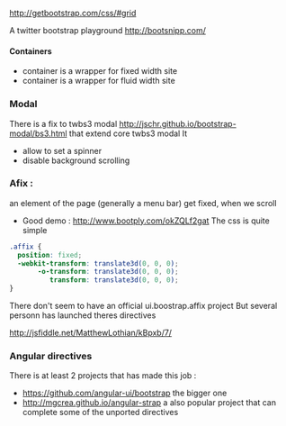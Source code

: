 http://getbootstrap.com/css/#grid

A twitter bootstrap playground 
http://bootsnipp.com/

#### Containers 

* container is a wrapper for fixed width site 
* container is a wrapper for fluid width site

### Modal 

There is a fix to twbs3 modal 
http://jschr.github.io/bootstrap-modal/bs3.html
that extend core twbs3 modal
It 
- allow to set a spinner 
- disable background scrolling

### Afix :    
an element of the page (generally a menu bar) get fixed, when we scroll  

* Good demo : http://www.bootply.com/okZQLf2gat
The css is quite simple 

```` css
.affix {
  position: fixed;
  -webkit-transform: translate3d(0, 0, 0);
       -o-transform: translate3d(0, 0, 0);
          transform: translate3d(0, 0, 0);
}
````

There don't seem to have an official ui.boostrap.affix project 
But several personn has launched theres directives

http://jsfiddle.net/MatthewLothian/kBpxb/7/


### Angular directives 

There is at least 2 projects that has made this job : 
* https://github.com/angular-ui/bootstrap the bigger one 
* http://mgcrea.github.io/angular-strap a also popular project that can complete some of the unported directives
